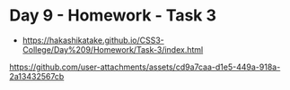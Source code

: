 # Day 9 - Homework - Task 3 

- https://hakashikatake.github.io/CSS3-College/Day%209/Homework/Task-3/index.html

https://github.com/user-attachments/assets/cd9a7caa-d1e5-449a-918a-2a13432567cb



  
